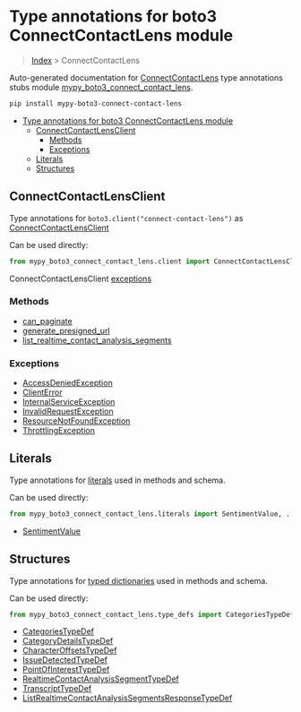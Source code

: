 # Type annotations for boto3 ConnectContactLens module

> [Index](../index.md) > ConnectContactLens

Auto-generated documentation for [ConnectContactLens](https://boto3.amazonaws.com/v1/documentation/api/latest/reference/services/connect-contact-lens.html#ConnectContactLens)
type annotations stubs module [mypy_boto3_connect_contact_lens](https://pypi.org/project/mypy-boto3-connect-contact-lens/).

```bash
pip install mypy-boto3-connect-contact-lens
```

- [Type annotations for boto3 ConnectContactLens module](#type-annotations-for-boto3-connectcontactlens-module)
  - [ConnectContactLensClient](#connectcontactlensclient)
    - [Methods](#methods)
    - [Exceptions](#exceptions)
  - [Literals](#literals)
  - [Structures](#structures)

## ConnectContactLensClient

Type annotations for  `boto3.client("connect-contact-lens")` as [ConnectContactLensClient](./client.md)

Can be used directly:

```python
from mypy_boto3_connect_contact_lens.client import ConnectContactLensClient
```


ConnectContactLensClient [exceptions](./client.md#exceptions)



### Methods
- [can_paginate](./client.md#can-paginate)
- [generate_presigned_url](./client.md#generate-presigned-url)
- [list_realtime_contact_analysis_segments](./client.md#list-realtime-contact-analysis-segments)




### Exceptions
- [AccessDeniedException](./client.md#accessdeniedexception)
- [ClientError](./client.md#clienterror)
- [InternalServiceException](./client.md#internalserviceexception)
- [InvalidRequestException](./client.md#invalidrequestexception)
- [ResourceNotFoundException](./client.md#resourcenotfoundexception)
- [ThrottlingException](./client.md#throttlingexception)










## Literals

Type annotations for [literals](./literals.md) used in methods and schema.

Can be used directly:

```python
from mypy_boto3_connect_contact_lens.literals import SentimentValue, ...
```

- [SentimentValue](./literals.md#sentimentvalue)




## Structures


Type annotations for [typed dictionaries](./type_defs.md) used in methods and schema.

Can be used directly:

```python
from mypy_boto3_connect_contact_lens.type_defs import CategoriesTypeDef, ...
```

- [CategoriesTypeDef](./type_defs.md#categoriestypedef)
- [CategoryDetailsTypeDef](./type_defs.md#categorydetailstypedef)
- [CharacterOffsetsTypeDef](./type_defs.md#characteroffsetstypedef)
- [IssueDetectedTypeDef](./type_defs.md#issuedetectedtypedef)
- [PointOfInterestTypeDef](./type_defs.md#pointofinteresttypedef)
- [RealtimeContactAnalysisSegmentTypeDef](./type_defs.md#realtimecontactanalysissegmenttypedef)
- [TranscriptTypeDef](./type_defs.md#transcripttypedef)
- [ListRealtimeContactAnalysisSegmentsResponseTypeDef](./type_defs.md#listrealtimecontactanalysissegmentsresponsetypedef)
